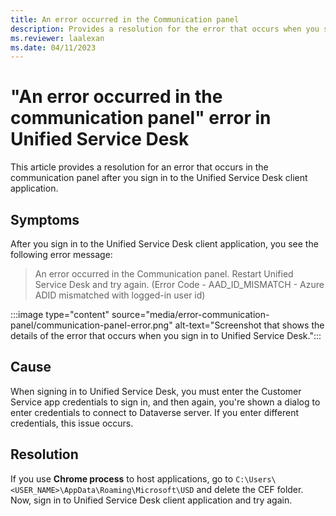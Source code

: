 ```yaml
---
title: An error occurred in the Communication panel
description: Provides a resolution for the error that occurs when you sign in to the communication panel in Unified Service Desk client application.
ms.reviewer: laalexan
ms.date: 04/11/2023
---
```

# "An error occurred in the communication panel" error in Unified Service Desk

This article provides a resolution for an error that occurs in the communication panel after you sign in to the Unified Service Desk client application.

## Symptoms

After you sign in to the Unified Service Desk client application, you see the following error message:

> An error occurred in the Communication panel. Restart Unified Service Desk and try again. (Error Code - AAD_ID_MISMATCH - Azure ADID mismatched with logged-in user id)

:::image type="content" source="media/error-communication-panel/communication-panel-error.png" alt-text="Screenshot that shows the details of the error that occurs when you sign in to Unified Service Desk.":::

## Cause

When signing in to Unified Service Desk, you must enter the Customer Service app credentials to sign in, and then again, you're shown a dialog to enter credentials to connect to Dataverse server. If you enter different credentials, this issue occurs. 

## Resolution

If you use **Chrome process** to host applications, go to `C:\Users\<USER_NAME>\AppData\Roaming\Microsoft\USD` and delete the CEF folder. Now, sign in to Unified Service Desk client application and try again.
